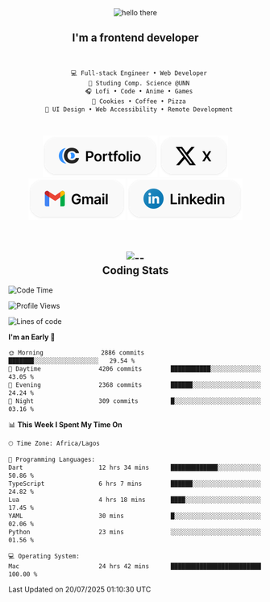 <div align="center">
  
  <img src="https://readme-typing-svg.demolab.com?font=Fira+Code&weight=600&size=24&duration=4000&pause=300&color=3291FF&center=true&vCenter=true&random=false&width=300&height=24&lines=Hey+There;Hola;Namaste;Aloha;Bonjour;Konnichiwa" alt="hello there" height="36" width="300" />
  <h2>I'm a frontend developer</h2>
  
</div>

<br/>

<div align="center">
  
  ```
    💻 Full-stack Engineer • Web Developer
    💼 Studing Comp. Science @UNN
    🎧 Lofi • Code • Anime • Games
    🍪 Cookies • Coffee • Pizza
    📖 UI Design • Web Accessibility • Remote Development
  ```

</div>

<br/>

<div align="center">

  [![portfolio](./assets/badge-portfolio.svg)](https://okoyecharles.com)
  [![X](./assets/badge-x.svg)](https://x.com/okoyecharlesk)
  [![mail](./assets/badge-mail.svg)](mailto:okoyecharles509@gmail.com)
  [![linkedin](./assets/badge-linkedin.svg)](https://linkedin.com/in/okoyecharles)
  
</div>

<br/>



<div align="center">

  <h2>
    <img src="https://media.giphy.com/media/UVG0BN8TOMKkPOJS6e/giphy.gif?cid=790b7611dhvp8dydhh4r22mjr73owy4d5zzlo7s5zyk60w8s&ep=v1_stickers_search&rid=giphy.gif&ct=s" alt="--" height="50" width="50" />
    <br/>
    Coding Stats
  </h2>
  
</div>

<!--START_SECTION:waka-->
![Code Time](http://img.shields.io/badge/Code%20Time-699%20hrs%2024%20mins-blue)

![Profile Views](http://img.shields.io/badge/Profile%20Views-3-blue)

![Lines of code](https://img.shields.io/badge/From%20Hello%20World%20I%27ve%20Written-9.0%20million%20lines%20of%20code-blue)

**I'm an Early 🐤** 

```text
🌞 Morning                2886 commits        ███████░░░░░░░░░░░░░░░░░░   29.54 % 
🌆 Daytime                4206 commits        ███████████░░░░░░░░░░░░░░   43.05 % 
🌃 Evening                2368 commits        ██████░░░░░░░░░░░░░░░░░░░   24.24 % 
🌙 Night                  309 commits         █░░░░░░░░░░░░░░░░░░░░░░░░   03.16 % 
```


📊 **This Week I Spent My Time On** 

```text
🕑︎ Time Zone: Africa/Lagos

💬 Programming Languages: 
Dart                     12 hrs 34 mins      █████████████░░░░░░░░░░░░   50.86 % 
TypeScript               6 hrs 7 mins        ██████░░░░░░░░░░░░░░░░░░░   24.82 % 
Lua                      4 hrs 18 mins       ████░░░░░░░░░░░░░░░░░░░░░   17.45 % 
YAML                     30 mins             █░░░░░░░░░░░░░░░░░░░░░░░░   02.06 % 
Python                   23 mins             ░░░░░░░░░░░░░░░░░░░░░░░░░   01.56 % 

💻 Operating System: 
Mac                      24 hrs 42 mins      █████████████████████████   100.00 % 
```


 Last Updated on 20/07/2025 01:10:30 UTC
<!--END_SECTION:waka-->
